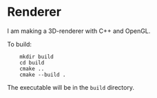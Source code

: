 # Renderer
I am making a 3D-renderer with C++ and OpenGL.

To build:
```
    mkdir build
    cd build
    cmake ..
    cmake --build .
```
The executable will be in the ```build``` directory.
